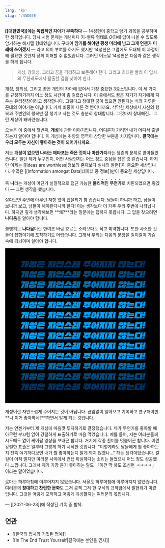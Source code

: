 ```yaml
---
lang: 'ko'
slug: '/45D05E'
---
```


**[[대한민국]]에는 독립적인 자아가 부족하다** — 14성현이 중학교 암기 과목을 공부하며 한 생각입니다.
당시 시험 문제는 개념마다 키-밸류 형태로 $O(1)$에 답이 나올 수 있도록 암기하는 해시맵 형태였습니다.
구태여 **암기를 해야만 평생 머리에 남고 그게 언젠가 미래에 쓰이겠지** — 라고 의미 부여를 하기도 했지만
14성현은 그럼에도 도대체 이 과정이 왜 필요한 것인지 당최 이해할 수 없었습니다.
그러던 어느날 14성현은 다음과 같은 생각을 하게 됩니다.

> 개성, 창의성, 그리고 꿈을 격리하고 보존해야 한다.
> 그리고 최대한 빨리 이 입시의 무한궤도에서 탈출할 길을 찾아야 한다.

개성, 창의성, 그리고 꿈은 개인의 자아에 있어서 가장 중요한 3요소입니다.
이 세 가지를 규정하기까지 어느 정도 시간이 좀 걸렸습니다.
이 중에서도 꿈은 자기가 자기에게 지우는 유리천장이라고 생각합니다.
그렇다고 창대한 꿈이 없으면 안된다는 식의 지루한 꼰대의 이야기는 아닙니다.
가치 비중이 다른 것 뿐이니까요.
삭막한 세상에서 자신의 행복과 주변인의 행복만 잘 챙기고 사는 것도 충분히 창대합니다.
그것마저 창대해진... 그런 세상이 돼버렸습니다.

오늘은 이 중에서 첫번째, **개성**에 관한 이야기입니다.
어디론가 가려면 내가 어디서 출발하는지 알아야 합니다.
이 개성에는 취향의 영역이 상당한 부분을 차지합니다.
**결국에는 우리 모두는 자신이 좋아하는 것이 되어가니까요.**

저는 **개성이 없으면 나라는 메타포는 죽은 것이나 마찬가지**라는 생존의 문제로 받아들였습니다.
일단 제가 누구인지, 어떤 사람인지는 어느 정도 중심을 잡은 것 같습니다.
하지만 이제는 [[Ideas are worthless|정보의 존재보다 실체의 발현]]이 중요한 세상입니다.
수많은 [[Information amongst Data|데이터 중 정보]]만이 중요한 세상입니다.

즉 **나**라는 개성이 어딘가 실질적으로 접근 가능한 <ruby>**물**<rp>(</rp><rt>**•**</rt><rp>)</rp></ruby><ruby>**리**<rp>(</rp><rt>**•**</rt><rp>)</rp></ruby><ruby>**적**<rp>(</rp><rt>**•**</rt><rp>)</rp></ruby><ruby>**인**<rp>(</rp><rt>**•**</rt><rp>)</rp></ruby> <ruby>**무**<rp>(</rp><rt>**•**</rt><rp>)</rp></ruby><ruby>**언**<rp>(</rp><rt>**•**</rt><rp>)</rp></ruby><ruby>**가**<rp>(</rp><rt>**•**</rt><rp>)</rp></ruby>로 치환되었으면 좋겠다 — 그런 생각을 했습니다.

살다보면 주변에 아무런 저항 없이 휩쓸리기 참 쉽습니다.
남들이 하니까 하고,
남들이 보니까 보고,
남들이 해야한다니까 한다!
이는 생각보다 더 자주 우리 주변에 나타납니다.
하지만 깊게 생각해보면 **왜?**라는 질문에는 답하지 못합니다.
그 답을 찾으려면 **나다움**을 알아야 합니다.

불행히도 **나다움**이란 한여름 바람 흐르는 소리보다도 작고 미약합니다.
또한 사소한 것들이 집합이기에 포착하기도 어렵습니다.
그래서 우리는 다음의 문장을 길이길이 가슴 속에 되뇌이며 살아야 합니다.

![개성은 자연스레 주어지지 않는다](../assets/CCB425.png)

개성이란 자연스럽게 주어지는 것이 아닙니다.
끊임없이 알아보고 기록하고 연구해야만 **나 이거 좋아하네?**하면서 알게 되는 것입니다.

저는 언젠가부터 제 개성에 마음껏 투자하기로 결정했습니다.
제가 무언가를 좋아할 때 아무런 부끄럼 없이 강렬하게 표출하기로 마음 먹었습니다.
예를 들어, 저는 여러분들께 시도때도 없이 케이팝 영상을 보내곤 합니다.
거기에 각종 찬미를 덧붙이곤 합니다.
이런 강렬한 표출은 일부러 그렇게 하기 시작한 것입니다.
"이렇게라도 남들에게 뭘 좋아하는지 잔뜩 얘기하다보면 내가 뭘 좋아하는지 알게 되지 않겠나..."
하는 생각이었습니다.
갈 길이 아직 멀지만 여러분 사이에서 컨셉 확실하다는 소리는 들었으니 어느 정도 성공했다 느낍니다.
그래서 제가 가장 듣기 좋아하는 말도 「이건 딱 봐도 조성현 ㅋㅋㅋㅋ」 이라는 말이었습니다.

로마는 하루아침에 이루어지지 않았습니다.
서울도 하루아침에 이루어지지 않았습니다.
여러분의 **창대하고 찬란한 문화**도 그저 공책 그저 한 구석의 끄적임에서 발현되기 마련입니다.
그것을 어떻게 포착하고 어떻게 육성할지는 여러분의 몫입니다.

— [[2021-06-23]]에 작성된 기록 중 발췌.

## 연관

- [[한국의 입시와 거짓된 명예]]
- [[In The End Trust Yourself|결국에는 본인을 믿자]]

